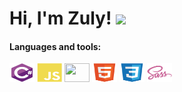 <h1> Hi, I'm Zuly! <img src="https://media.giphy.com/media/mGcNjsfWAjY5AEZNw6/giphy.gif" width="50"></h1>

<h4>Languages and tools:</h4>
<div style="display: inline_block">
 <img align="center" alt="Rafa-Csharp" height="30" width="40" src="https://raw.githubusercontent.com/devicons/devicon/master/icons/csharp/csharp-original.svg">
 <img align="center" height="30" width="40" src="https://raw.githubusercontent.com/devicons/devicon/master/icons/javascript/javascript-plain.svg">
 <img align="center" height="30" width="40" src="https://cdn.jsdelivr.net/gh/devicons/devicon/icons/angularjs/angularjs-original.svg">
 <!--<img align="center" height="30" width="40" src="https://raw.githubusercontent.com/devicons/devicon/master/icons/nodejs/nodejs-original.svg">-->
 <img align="center" height="30" width="40" src="https://raw.githubusercontent.com/devicons/devicon/master/icons/html5/html5-original.svg">
 <img align="center" height="30" width="40" src="https://raw.githubusercontent.com/devicons/devicon/master/icons/css3/css3-original.svg">
 <img align="center" height="30" width="40" src="https://raw.githubusercontent.com/devicons/devicon/master/icons/sass/sass-original.svg">
</div>





